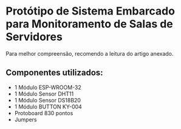 # Protótipo de Sistema Embarcado para Monitoramento de Salas de Servidores
Para melhor compreensão, recomendo a leitura do artigo anexado.
## Componentes utilizados:
- 1 Módulo ESP-WROOM-32
- 1 Módulo Sensor DHT11
- 1 Módulo Sensor DS18B20
- 1 Módulo BUTTON KY-004
- Protoboard 830 pontos
- Jumpers 

